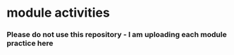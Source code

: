 # module activities
### Please do not use this repository - I am uploading each module practice here
